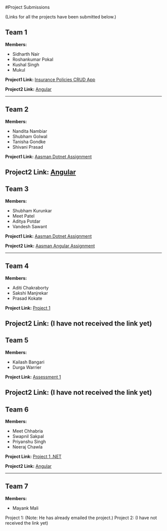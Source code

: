 #Project Submissions

(Links for all the projects have been submitted below.)

## Team 1

**Members:**
- Sidharth Nair
- Roshankumar Pokal
- Kushal Singh
- Mukul

**Project1 Link:** [Insurance Policies CRUD App](https://github.com/printROSHN/InsurancePoliciesCRUDApp)

**Project2 Link:** [Angular](https://github.com/Galact07/Project-2/tree/main)


---

## Team 2

**Members:**
- Nandita Nambiar
- Shubham Golwal
- Tanisha Gondke
- Shivani Prasad

**Project1 Link:**  [Aasman Dotnet Assignment](https://icicigroup-my.sharepoint.com/:f:/g/personal/1041750_icicilombard_com/EhWJ2hstirJHvg4UcC9wR2IBebBkpkOFtdrqTQx4MJi66A?e=Gnvuhu)

**Project2 Link:** [Angular](https://github.com/Zedx07/Project)
---

## Team 3

**Members:**
- Shubham Kurunkar
- Meet Patel
- Aditya Potdar
- Vandesh Sawant

**Project1 Link:** [Aasman Dotnet Assignment](https://github.com/shubham-k01/Aasman_Dotnet_Assg)

**Project2 Link:** [Aasman Angular Assignment](https://github.com/shubham-k01/Aasman_Angular)

---

## Team 4

**Members:**
- Aditi Chakraborty
- Sakshi Manjrekar
- Prasad Kokate

**Project Link:** [Project 1](https://github.com/AditiChakraborty1212/Project1)

**Project2 Link:** (I have not received the link yet)
---

## Team 5

**Members:**
- Kailash Bangari
- Durga Warrier

**Project Link:** [Assessment 1](https://github.com/kailash450/Assessment_1)

**Project2 Link:** (I have not received the link yet)
---

## Team 6

**Members:**
- Meet Chhabria
- Swapnil Sakpal
- Priyanshu Singh
- Neeraj Chawla

**Project Link:** [Project 1 .NET](https://gitlab.com/chhabriameet/project1-dotnet/-/tree/master?ref_type=heads)

**Project2 Link:** [Angular](https://gitlab.com/chhabriameet/angular-crud/-/tree/master?ref_type=heads)

---

## Team 7

**Members:**
- Mayank Mali
  
Project 1: (Note: He has already emailed the project.)
Project 2: (I have not received the link yet)

